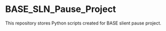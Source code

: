 # BASE_SLN_Pause_Project
This repository stores Python scripts created for BASE slient pause project. 
